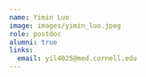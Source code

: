 ```yaml
---
name: Yimin Luo
image: images/yimin_luo.jpeg
role: postdoc
alumni: true
links:
  email: yil4025@med.cornell.edu
---
```

